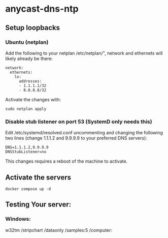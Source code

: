 # anycast-dns-ntp

## Setup loopbacks
### Ubuntu (netplan)
Add the following to your netplan /etc/netplan/<something>", network and ethernets will likely already be there:
```
network:
  ethernets:
    lo:
      addresses:
      - 1.1.1.1/32
      - 8.8.8.8/32
```
Activate the changes with:
```
sudo netplan apply
```

### Disable stub listener on port 53 (SystemD only needs this)

Edit /etc/systemd/resolved.conf uncommenting and changing the following two lines (change 1.1.1.2 and 9.9.9.9 to your preferred DNS servers):
```
DNS=1.1.1.2,9.9.9.9
DNSStubListener=no
```

This changes requires a reboot of the machine to activate.

## Activate the servers
```
docker compose up -d
```


## Testing Your server:
### Windows:
w32tm /stripchart /dataonly /samples:5 /computer:<non-anycast IP of server>

